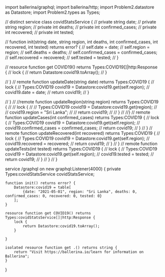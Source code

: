 import ballerina/graphql;
import ballerina/http;
import Problem2.datastore as Datastore;
import Problem2.types as Types;

// distinct service class covidStatsService {
//     private string date;
//     private string region;
//     private int deaths;
//     private int confirmed_cases;
//     private int recovered;
//     private int tested;

//     function init(string date, string region, int deaths, int confirmed_cases, int recovered, int tested) returns error? {
//         self.date = date;
//         self.region = region;
//         self.deaths = deaths;
//         self.confirmed_cases = confirmed_cases;
//         self.recovered = recovered;
//         self.tested = tested;
//     }

//      resource function get COVID19() returns Types:COVID19[]|http:Response {
//         lock {
//             return Datastore:covid19.toArray();
//         }

//     }
//     remote function updateDate(string date) returns Types:COVID19 {
//         lock {
//             Types:COVID19 covid19 = Datastore:covid19.get(self.region);
//             covid19.date = date;
//             return covid19;
//         }

//     }
//     //remote function updateRegion(string region) returns Types:COVID19 {
//     //    lock {
//     //        Types:COVID19 covid19 = Datastore:covid19.get(region);
//     //        covid19.region = "Sri Lanka";
//     //        return covid19;
//     //    }
//     //}
//     remote function updateCases(int confirmed_cases) returns Types:COVID19 {
//         lock {
//             Types:COVID19 covid19 = Datastore:covid19.get(self.region);
//             covid19.confirmed_cases = confirmed_cases;
//             return covid19;
//         }
//     }
//     remote function updateRecovered(int recovered) returns Types:COVID19 {
//         lock {
//             Types:COVID19 covid19 = Datastore:covid19.get(self.region);
//             covid19.recovered = recovered;
//             return covid19;
//         }
//     }
//     remote function updateTests(int tested) returns Types:COVID19 {
//         lock {
//             Types:COVID19 covid19 = Datastore:covid19.get(self.region);
//             covid19.tested = tested;
//             return covid19;
//         }
//     }
// }

service /graphql on new graphql:Listener(4000) {
    private Types:covidStatsService covidStatsService;

    function init() returns error? {
        Datastore:covid19 = table[
            {date: "2021-05-01", region: "Sri Lanka", deaths: 0, confirmed_cases: 0, recovered: 0, tested: 0}
        ];
    }

    resource function get COVID19() returns Types:covidStatsService[]|http:Response {
        lock {
            return Datastore:covid19.toArray();
        }

    }

    isolated resource function get .() returns string {
        return "Visit https://ballerina.io/learn for information on Ballerina";
    }

    
}
